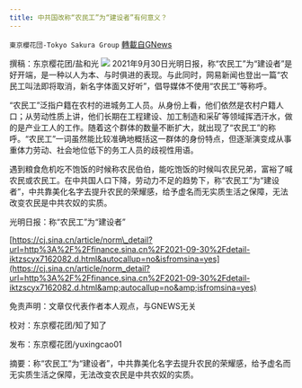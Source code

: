 ```yaml
---
title: 中共国改称“农民工”为“建设者”有何意义？
---
```

`東京櫻花団-Tokyo Sakura Group` [轉載自GNews](https://gnews.org/zh-hans/1564877/)

撰稿：东京樱花团/盐和光
![](https://assets.gnews.org/wp-content/uploads/2021/09/image-458.png)
2021年9月30日光明日报，称“农民工”为“建设者”是好开端，是一种以人为本、与时俱进的表现。与此同时，网易新闻也登出一篇“农民工叫法即将取消，新名字体面又好听”，倡导媒体不使用“农民工”等称呼。

“农民工”泛指户籍在农村的进城务工人员。从身份上看，他们依然是农村户籍人口；从劳动性质上讲，他们长期在工程建设、加工制造和采矿等领域挥洒汗水，做的是产业工人的工作。随着这个群体的数量不断扩大，就出现了“农民工”的称呼。“农民工”一词虽然能比较准确地概括这一群体的身份特点，但逐渐演变成从事重体力劳动、社会地位低下的务工人员的歧视性用语。

遇到粮食危机吃不饱饭的时候称农民伯伯，能吃饱饭的时候叫农民兄弟，富裕了喊农民或农民工。在中共国人口下降，劳动力不足的趋势下，称“农民工”为“建设者”，中共靠美化名字去提升农民的荣耀感，给予虚名而无实质生活之保障，无法改变农民是中共农奴的实质。

光明日报：称“农民工”为“建设者”

[https://cj.sina.cn/article/norm\_detail?url=http%3A%2F%2Ffinance.sina.cn%2F2021-09-30%2Fdetail-iktzscyx7162082.d.html&autocallup=no&isfromsina=yes](https://cj.sina.cn/article/norm_detail?url=http%3A%2F%2Ffinance.sina.cn%2F2021-09-30%2Fdetail-iktzscyx7162082.d.html&amp;autocallup=no&amp;isfromsina=yes)

免责声明：文章仅代表作者本人观点，与GNEWS无关

校对：东京樱花团/知了知了

发布：东京樱花团/yuxingcao01

摘要：称“农民工”为“建设者”，中共靠美化名字去提升农民的荣耀感，给予虚名而无实质生活之保障，无法改变农民是中共农奴的实质。
